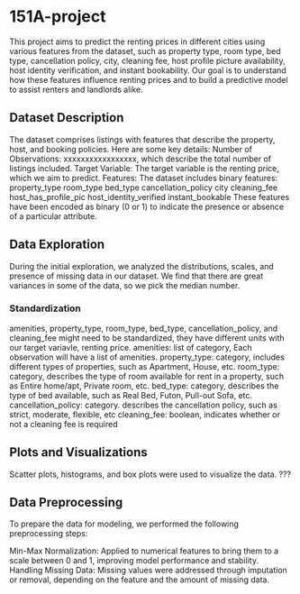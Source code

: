 # 151A-project
This project aims to predict the renting prices in different cities using various features from the dataset, such as property type, room type, bed type, cancellation policy, city, cleaning fee, host profile picture availability, host identity verification, and instant bookability. Our goal is to understand how these features influence renting prices and to build a predictive model to assist renters and landlords alike.

## Dataset Description
The dataset comprises listings with features that describe the property, host, and booking policies. Here are some key details:
Number of Observations: xxxxxxxxxxxxxxxxx, which describe the total number of listings included.
Target Variable: The target variable is the renting price, which we aim to predict.
Features: The dataset includes binary features:
property_type
room_type
bed_type
cancellation_policy
city
cleaning_fee
host_has_profile_pic
host_identity_verified
instant_bookable
These features have been encoded as binary (0 or 1) to indicate the presence or absence of a particular attribute.

## Data Exploration
During the initial exploration, we analyzed the distributions, scales, and presence of missing data in our dataset. We find that there are great variances in some of the data, so we pick the median number.
### Standardization
amenities, property_type, room_type, bed_type, cancellation_policy, and cleaning_fee might need to be standardized, they have different units with our target variavle, renting price.
amenities: list of category, Each observation will have a list of amenities. 
property_type: category, includes different types of properties, such as Apartment, House, etc.
room_type: category, describes the type of room available for rent in a property, such as Entire home/apt, Private room, etc.
bed_type: category, describes the type of bed available, such as Real Bed, Futon, Pull-out Sofa, etc.
cancellation_policy: category. describes the cancellation policy, such as strict, moderate, flexible, etc
cleaning_fee: boolean, indicates whether or not a cleaning fee is required


## Plots and Visualizations
Scatter plots, histograms, and box plots were used to visualize the data. ???

## Data Preprocessing
To prepare the data for modeling, we performed the following preprocessing steps:

Min-Max Normalization: Applied to numerical features to bring them to a scale between 0 and 1, improving model performance and stability.
Handling Missing Data: Missing values were addressed through imputation or removal, depending on the feature and the amount of missing data.
